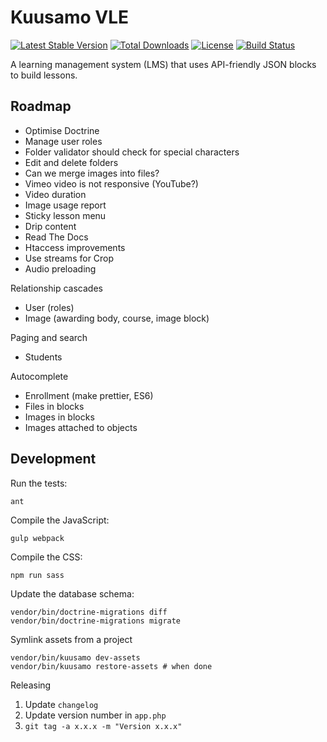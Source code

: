 Kuusamo VLE
===========

[![Latest Stable Version](https://poser.pugx.org/kuusamo/core/v)](//packagist.org/packages/kuusamo/core)
[![Total Downloads](https://poser.pugx.org/kuusamo/core/downloads)](//packagist.org/packages/kuusamo/core)
[![License](https://poser.pugx.org/kuusamo/core/license)](//packagist.org/packages/kuusamo/core)
[![Build Status](https://app.travis-ci.com/kuusamo/core.svg?branch=master&status=passed)](https://app.travis-ci.com/github/kuusamo/core)

A learning management system (LMS) that uses API-friendly JSON blocks to build lessons.


Roadmap
-------

* Optimise Doctrine
* Manage user roles
* Folder validator should check for special characters
* Edit and delete folders
* Can we merge images into files?
* Vimeo video is not responsive (YouTube?)
* Video duration
* Image usage report
* Sticky lesson menu
* Drip content
* Read The Docs
* Htaccess improvements
* Use streams for Crop
* Audio preloading

Relationship cascades

* User (roles)
* Image (awarding body, course, image block)

Paging and search

* Students

Autocomplete

* Enrollment (make prettier, ES6)
* Files in blocks
* Images in blocks
* Images attached to objects


Development
-----------

Run the tests:

    ant

Compile the JavaScript:

    gulp webpack

Compile the CSS:

    npm run sass

Update the database schema:

    vendor/bin/doctrine-migrations diff
    vendor/bin/doctrine-migrations migrate

Symlink assets from a project

    vendor/bin/kuusamo dev-assets
    vendor/bin/kuusamo restore-assets # when done

Releasing

1. Update `changelog`
2. Update version number in `app.php`
3. `git tag -a x.x.x -m "Version x.x.x"`
